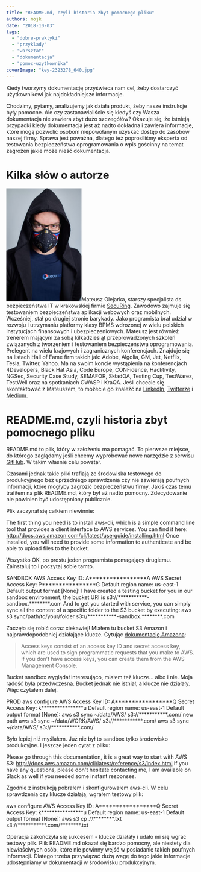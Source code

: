 ```yaml
---
title: "README.md, czyli historia zbyt pomocnego pliku"
authors: mojk
date: "2018-10-03"
tags:
  - "dobre-praktyki"
  - "przyklady"
  - "warsztat"
  - "dokumentacja"
  - "pomoc-uzytkownika"
coverImage: "key-2323278_640.jpg"
---
```


Kiedy tworzymy dokumentację przyświeca nam cel, żeby dostarczyć użytkownikowi
jak najdokładniejsze informacje.

Chodzimy, pytamy, analizujemy jak działa produkt, żeby nasze instrukcje były
pomocne. Ale czy zastanawialiście się kiedyś czy Wasza dokumentacja nie zawiera
zbyt dużo szczegółów? Okazuje się, że istnieją przypadki kiedy dokumentacja jest
aż nadto dokładna i zawiera informacje, które mogą pozwolić osobom niepowołanym
uzyskać dostęp do zasobów naszej firmy. Sprawa jest poważna, dlatego też
poprosiliśmy eksperta od testowania bezpieczeństwa oprogramowania o wpis
gościnny na temat zagrożeń jakie może nieść dokumentacja.

# Kilka słów o autorze

[![](images/DSC_7675_fot_klaudyna_schubert-200x300.jpg)](http://techwriter.pl/wp-content/uploads/2018/10/DSC_7675_fot_klaudyna_schubert.jpg)Mateusz
Olejarka, starszy specjalista ds. bezpieczeństwa IT w krakowskiej firmie
[SecuRing](https://www.securing.pl). Zawodowo zajmuje się testowaniem
bezpieczeństwa aplikacji webowych oraz mobilnych. Wcześniej, stał po drugiej
stronie barykady. Jako programista brał udział w rozwoju i utrzymaniu platformy
klasy BPMS wdrożonej w wielu polskich instytucjach finansowych i
ubezpieczeniowych. Mateusz jest również trenerem mającym za sobą kilkadziesiąt
przeprowadzonych szkoleń związanych z tworzeniem i testowaniem bezpieczeństwa
oprogramowania. Prelegent na wielu krajowych i zagranicznych konferencjach.
Znajduje się na listach Hall of Fame firm takich jak: Adobe, Algolia, GM, Jet,
Netflix, Tesla, Twitter, Yahoo. Ma na swoim koncie wystąpienia na konferencjach
4Developers, Black Hat Asia, Code Europe, CONFidence, Hacktivity, NGSec,
Security Case Study, SEMAFOR, SkładQA, Testing Cup, TestWarez, TestWell oraz na
spotkaniach OWASP i KraQA. Jeśli chcecie się skontaktować z Mateuszem, to
możecie go znaleźć na [LinkedIn](https://www.linkedin.com/in/molejarka),
[Twitterze](https://twitter.com/@molejarka) i
[Medium](https://medium.com/@mateusz.olejarka).

# README.md, czyli historia zbyt pomocnego pliku

README.md to plik, który w założeniu ma pomagać. To pierwsze miejsce, do którego
zaglądamy jeśli chcemy wypróbować nowe narzędzie z serwisu
[GitHub](https://www.google.pl/search?q=inurl%3AREADME.md+site%3Agithub.com). W
takim właśnie celu powstał.

Czasami jednak takie pliki trafiają ze środowiska testowego do produkcyjnego bez
uprzedniego sprawdzenia czy nie zawierają poufnych informacji, które mogłyby
zagrozić bezpieczeństwu firmy. Jakiś czas temu trafiłem na plik README.md, który
był aż nadto pomocny. Zdecydowanie nie powinien być udostępniony publicznie.

Plik zaczynał się całkiem niewinnie:

The first thing you need is to install aws-cli, which is a simple command line
tool that provides a client interface to AWS services. You can find it here:
http://docs.aws.amazon.com/cli/latest/userguide/installing.html Once installed,
you will need to provide some information to authenticate and be able to upload
files to the bucket.

Wszystko OK, po prostu jeden programista pomagający drugiemu. Zainstaluj to i
poczytaj sobie tamto.

SANDBOX AWS Access Key ID: A\*\*\*\*\*\*\*\*\*\*\*\*\*\*\*\*\*A AWS Secret
Access Key: P\*\*\*\*\*\*\*\*\*\*\*\*\*\*\*\*G Default region name: us-east-1
Default output format \[None\]: I have created a testing bucket for you in our
sandbox environment, the bucket URI is
s3://\*\*\*\*\*\*\*\*\*\*\*-sandbox.\*\*\*\*\*\*\*\*.com And to get you started
with service, you can simply sync all the content of a specific folder to the S3
bucket by executing: aws s3 sync/path/to/your/folder
s3://\*\*\*\*\*\*\*\*\*\*\*-sandbox.\*\*\*\*\*\*\*\*.com

Zaczęło się robić coraz ciekawiej! Miałem tu bucket S3 Amazon i
najprawdopodobniej działające klucze. Cytując
[dokumentację Amazona](https://docs.aws.amazon.com/cli/latest/userguide/cli-chap-getting-started.html):

> Access keys consist of an access key ID and secret access key, which are used
> to sign programmatic requests that you make to AWS. If you don’t have access
> keys, you can create them from the AWS Management Console.

Bucket sandbox wyglądał interesująco, miałem też klucze... albo i nie. Moja
radość była przedwczesna. Bucket jednak nie istniał, a klucze nie działały. Więc
czytałem dalej.

PROD aws configure AWS Access Key ID: A\*\*\*\*\*\*\*\*\*\*\*\*\*\*\*\*\*Q
Secret Access Key: k\*\*\*\*\*\*\*\*\*\*\*\*\*\*\*\*u Default region name:
us-east-1 Default output format \[None\]: aws s3 sync ~/data/AWS/
s3://\*\*\*\*\*\*\*\*\*\*\*.com/ new path aws s3 sync ~/data/WORK/AWS/
s3://\*\*\*\*\*\*\*\*\*\*\*.com/ aws s3 sync ~/data/AWS/
s3://\*\*\*\*\*\*\*\*\*\*\*.com/

Było lepiej niż myślałem. Już nie był to sandbox tylko środowisko produkcyjne. I
jeszcze jeden cytat z pliku:

Please go through this documentation, it is a great way to start with AWS S3:
http://docs.aws.amazon.com/cli/latest/reference/s3/index.html If you have any
questions, please don't hesitate contacting me, I am available on Slack as well
if you needed some instant responses.

Zgodnie z instrukcją pobrałem i skonfigurowałem aws-cli. W celu sprawdzenia czy
klucze działają, wgrałem testowy plik:

aws configure AWS Access Key ID: A\*\*\*\*\*\*\*\*\*\*\*\*\*\*\*\*\*Q Secret
Access Key: k\*\*\*\*\*\*\*\*\*\*\*\*\*\*\*\*u Default region name: us-east-1
Default output format \[None\]: aws s3 cp .\\\\\*\*\*\*\*\*\*\*.txt
s3://\*\*\*\*\*\*\*\*\*\*\*.com/\*\*\*\*\*\*\*\*.txt

Operacja zakończyła się sukcesem - klucze działały i udało mi się wgrać testowy
plik. Plik README.md okazał się bardzo pomocny, ale niestety dla niewłaściwych
osób, które nie powinny wejść w posiadanie takich poufnych informacji. Dlatego
trzeba przywiązać dużą wagę do tego jakie informacje udostępniamy w dokumentacji
w środowisku produkcyjnym.
